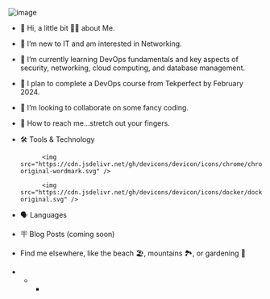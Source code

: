 ![image](https://github.com/mbriese75/Hello...World/assets/147433774/729e9b09-4953-48ce-a7f9-9a7d4ca42033)
- 👋 Hi, a little bit 🤏🏽 about Me.
- 👀 I’m new to IT and am interested in Networking.
- 🌱 I’m currently learning DevOps fundamentals and key aspects of security, networking, cloud computing, and database 
management.
- 📓 I plan to complete a DevOps course from Tekperfect by February 2024.
- 💞️ I’m looking to collaborate on some fancy coding.
- 📱 How to reach me...stretch out your fingers.
- 🛠️ Tools & Technology

            <img src="https://cdn.jsdelivr.net/gh/devicons/devicon/icons/chrome/chrome-original-wordmark.svg" />
          
            <img src="https://cdn.jsdelivr.net/gh/devicons/devicon/icons/docker/docker-original.svg" />
          
- 🗣️ Languages 
- 🪧 Blog Posts (coming soon)
- Find me elsewhere, like the beach 🏖️, mountains 🏞️, or gardening 🌿
- - - <!---
mbriese75/mbriese75 is a ✨ special ✨ repository because its `README.md` (this file) appears on your GitHub profile.
You can click the Preview link to take a look at your changes.
--->
